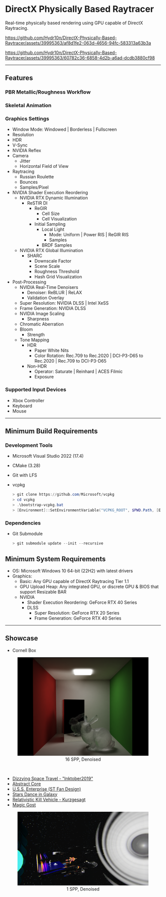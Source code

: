 # DirectX Physically Based Raytracer

Real-time physically based rendering using GPU capable of DirectX Raytracing.

https://github.com/Hydr10n/DirectX-Physically-Based-Raytracer/assets/39995363/af8d1fe2-063d-4656-94fc-583313a63b3a

https://github.com/Hydr10n/DirectX-Physically-Based-Raytracer/assets/39995363/60782c36-6858-4d2b-a6ad-dcdb3880cf98

---

## Features
### PBR Metallic/Roughness Workflow

### Skeletal Animation

### Graphics Settings
- Window Mode: Windowed | Borderless | Fullscreen
- Resolution
- HDR
- V-Sync
- NVIDIA Reflex
- Camera
	- Jitter
	- Horizontal Field of View
- Raytracing
	- Russian Roulette
	- Bounces
	- Samples/Pixel
- NVIDIA Shader Execution Reordering
	- NVIDIA RTX Dynamic Illumination
		- ReSTIR DI
			- ReGIR
				- Cell Size
				- Cell Visualization
			- Initial Sampling
				- Local Light
					- Mode: Uniform | Power RIS | ReGIR RIS
					- Samples
				- BRDF Samples
	- NVIDIA RTX Global Illumination
		- SHARC
			- Downscale Factor
			- Scene Scale
			- Roughness Threshold
			- Hash Grid Visualization
- Post-Processing
	- NVIDIA Real-Time Denoisers
		- Denoiser: ReBLUR | ReLAX
		- Validation Overlay
	- Super Resolution: NVIDIA DLSS | Intel XeSS
	- Frame Generation: NVIDIA DLSS
	- NVIDIA Image Scaling
		- Sharpness
	- Chromatic Aberration
	- Bloom
		- Strength
	- Tone Mapping
		- HDR
			- Paper White Nits
			- Color Rotation: Rec.709 to Rec.2020 | DCI-P3-D65 to Rec.2020 | Rec.709 to DCI-P3-D65
		- Non-HDR
			- Operator: Saturate | Reinhard | ACES Filmic
			- Exposure

### Supported Input Devices
- Xbox Controller
- Keyboard
- Mouse

---

## Minimum Build Requirements
### Development Tools
- Microsoft Visual Studio 2022 (17.4)

- CMake (3.28)

- Git with LFS

- vcpkg
	```powershell
	> git clone https://github.com/Microsoft/vcpkg
	> cd vcpkg
	> .\bootstrap-vcpkg.bat
	> [Environment]::SetEnvironmentVariable("VCPKG_ROOT", $PWD.Path, [EnvironmentVariableTarget]::User)
	```

### Dependencies
- Git Submodule
	```powershell
	> git submodule update --init --recursive
	```

## Minimum System Requirements
- OS: Microsoft Windows 10 64-bit (22H2) with latest drivers
- Graphics:
	- Basic: Any GPU capable of DirectX Raytracing Tier 1.1
	- GPU Upload Heap: Any integrated GPU, or discrete GPU & BIOS that support Resizable BAR
	- NVIDIA
		- Shader Execution Reordering: GeForce RTX 40 Series
		- DLSS
			- Super Resolution: GeForce RTX 20 Series
			- Frame Generation: GeForce RTX 40 Series

---

## Showcase
- Cornell Box
<figure align="center">
	<img src="Screenshots/Cornell Box.png">
	<figcaption>16 SPP, Denoised</figcaption>
</figure>

<br>

- [Dizzying Space Travel - "Inktober2019"](https://sketchfab.com/3d-models/24-dizzying-space-travel-inktober2019-08ee5e4cabee421ebf0b2cc927d4d6fc)
- [Abstract Core](https://sketchfab.com/3d-models/abstract-core-9f8584b1917d47f2ad14d65469b48f44)
- [U.S.S. Enterprise (ST Fan Design)](https://sketchfab.com/3d-models/uss-enterprise-st-fan-design-7dafdcf15b7c43a0bed6a5403d4a7f43)
- [Stars Dance in Galaxy](https://sketchfab.com/3d-models/stars-dance-in-galaxy-069aaa4b9dda4366b4379b551a605766)
- [Relativistic Kill Vehicle - Kurzgesagt](https://sketchfab.com/3d-models/relativistic-kill-vehicle-kurzgesagt-cd4f02c868314a5fb7c786d6df8e6773)
- [Magic Gost](https://sketchfab.com/3d-models/magic-gost-e0acec53aa504b10845f286ee68a1690)
<figure align="center">
	<img src="Screenshots/Space.png">
	<figcaption>1 SPP, Denoised</figcaption>
</figure>
